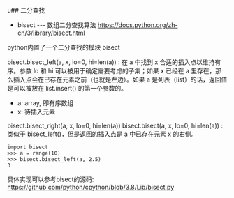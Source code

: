 u## 二分查找
- bisect --- 数组二分查找算法 https://docs.python.org/zh-cn/3/library/bisect.html

python内置了一个二分查找的模块 bisect

bisect.bisect_left(a, x, lo=0, hi=len(a))
: 在 a 中找到 x 合适的插入点以维持有序。参数 lo 和 hi 可以被用于确定需要考虑的子集；如果 x 已经在 a 里存在，那么插入点会在已存在元素之前（也就是左边）。如果 a 是列表（list）的话，返回值是可以被放在 list.insert() 的第一个参数的。
- a: array, 即有序数组
- x: 待插入元素

bisect.bisect_right(a, x, lo=0, hi=len(a))
bisect.bisect(a, x, lo=0, hi=len(a))
: 类似于 bisect_left()，但是返回的插入点是 a 中已存在元素 x 的右侧。

```
import bisect
>>> a = range(10)
>>> bisect.bisect_left(a, 2.5)
3
```

具体实现可以参考bisect的源码: https://github.com/python/cpython/blob/3.8/Lib/bisect.py